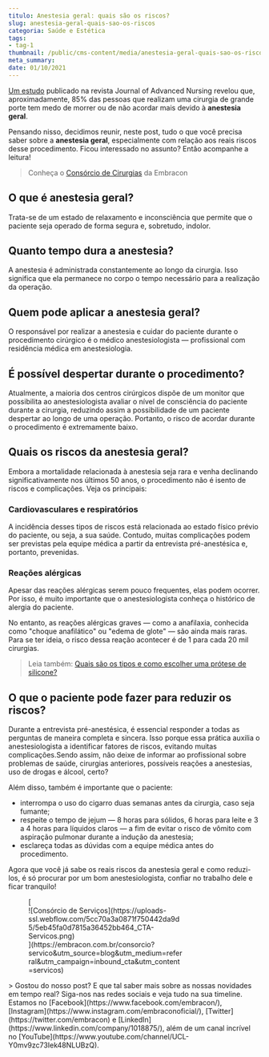 ```yaml
---
titulo: Anestesia geral: quais são os riscos?
slug: anestesia-geral-quais-sao-os-riscos
categoria: Saúde e Estética
tags:
- tag-1
thumbnail: /public/cms-content/media/anestesia-geral-quais-sao-os-riscos.jpg
meta_summary: 
date: 01/10/2021
---
```

[Um estudo](https://onlinelibrary.wiley.com/doi/abs/10.1111/j.1365-2648.2010.05266.x) publicado na revista Journal of Advanced Nursing revelou que, aproximadamente, 85% das pessoas que realizam uma cirurgia de grande porte tem medo de morrer ou de não acordar mais devido à **anestesia geral**.

Pensando nisso, decidimos reunir, neste post, tudo o que você precisa saber sobre a **anestesia geral**, especialmente com relação aos reais riscos desse procedimento. Ficou interessado no assunto? Então acompanhe a leitura!

> Conheça o [Consórcio de Cirurgias](https://www.embracon.com.br/consorcio-servicos) da Embracon

O que é anestesia geral?
------------------------

Trata-se de um estado de relaxamento e inconsciência que permite que o paciente seja operado de forma segura e, sobretudo, indolor.

Quanto tempo dura a anestesia?
------------------------------

A anestesia é administrada constantemente ao longo da cirurgia. Isso significa que ela permanece no corpo o tempo necessário para a realização da operação.

Quem pode aplicar a anestesia geral?
------------------------------------

O responsável por realizar a anestesia e cuidar do paciente durante o procedimento cirúrgico é o médico anestesiologista — profissional com residência médica em anestesiologia.

É possível despertar durante o procedimento?
--------------------------------------------

Atualmente, a maioria dos centros cirúrgicos dispõe de um monitor que possibilita ao anestesiologista avaliar o nível de consciência do paciente durante a cirurgia, reduzindo assim a possibilidade de um paciente despertar ao longo de uma operação. Portanto, o risco de acordar durante o procedimento é extremamente baixo.

Quais os riscos da anestesia geral?
-----------------------------------

Embora a mortalidade relacionada à anestesia seja rara e venha declinando significativamente nos últimos 50 anos, o procedimento não é isento de riscos e complicações. Veja os principais:

### Cardiovasculares e respiratórios

A incidência desses tipos de riscos está relacionada ao estado físico prévio do paciente, ou seja, a sua saúde. Contudo, muitas complicações podem ser previstas pela equipe médica a partir da entrevista pré-anestésica e, portanto, prevenidas.

### Reações alérgicas

Apesar das reações alérgicas serem pouco frequentes, elas podem ocorrer. Por isso, é muito importante que o anestesiologista conheça o histórico de alergia do paciente.

No entanto, as reações alérgicas graves — como a anafilaxia, conhecida como "choque anafilático" ou "edema de glote" — são ainda mais raras. Para se ter ideia, o risco dessa reação acontecer é de 1 para cada 20 mil cirurgias.

> Leia também: [Quais são os tipos e como escolher uma prótese de silicone?](https://www.embracon.com.br/blog/quais-sao-os-tipos-e-como-escolher-uma-protese-de-silicone)

O que o paciente pode fazer para reduzir os riscos?
---------------------------------------------------

Durante a entrevista pré-anestésica, é essencial responder a todas as perguntas de maneira completa e sincera. Isso porque essa prática auxilia o anestesiologista a identificar fatores de riscos, evitando muitas complicações.Sendo assim, não deixe de informar ao profissional sobre problemas de saúde, cirurgias anteriores, possíveis reações a anestesias, uso de drogas e álcool, certo?

Além disso, também é importante que o paciente:

- interrompa o uso do cigarro duas semanas antes da cirurgia, caso seja fumante;
- respeite o tempo de jejum — 8 horas para sólidos, 6 horas para leite e 3 a 4 horas para líquidos claros — a fim de evitar o risco de vômito com aspiração pulmonar durante a indução da anestesia;
- esclareça todas as dúvidas com a equipe médica antes do procedimento.

Agora que você já sabe os reais riscos da anestesia geral e como reduzi-los, é só procurar por um bom anestesiologista, confiar no trabalho dele e ficar tranquilo!

<figure class="w-richtext-figure-type-image w-richtext-align-center" style="max-width:310px">[<div>![Consórcio de Serviços](https://uploads-ssl.webflow.com/5cc70a3a0871f750442da9d5/5eb45fa0d7815a36452bb464_CTA-Servicos.png)</div>](https://embracon.com.br/consorcio?servico&utm_source=blog&utm_medium=referral&utm_campaign=inbound_cta&utm_content=servicos)</figure>> Gostou do nosso post? E que tal saber mais sobre as nossas novidades em tempo real? Siga-nos nas redes sociais e veja tudo na sua timeline. Estamos no [Facebook](https://www.facebook.com/embracon/), [Instagram](https://www.instagram.com/embraconoficial/), [Twitter](https://twitter.com/embracon) e [LinkedIn](https://www.linkedin.com/company/1018875/), além de um canal incrível no [YouTube](https://www.youtube.com/channel/UCL-Y0mv9zc73Iek48NLUBzQ).
